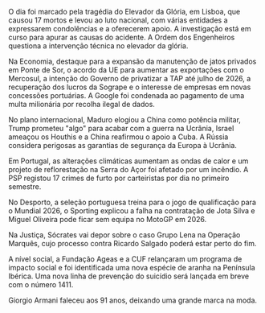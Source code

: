 O dia foi marcado pela tragédia do Elevador da Glória, em Lisboa, que causou 17 mortos e levou ao luto nacional, com várias entidades a expressarem condolências e a oferecerem apoio. A investigação está em curso para apurar as causas do acidente. A Ordem dos Engenheiros questiona a intervenção técnica no elevador da glória.

Na Economia, destaque para a expansão da manutenção de jatos privados em Ponte de Sor, o acordo da UE para aumentar as exportações com o Mercosul, a intenção do Governo de privatizar a TAP até julho de 2026, a recuperação dos lucros da Sogrape e o interesse de empresas em novas concessões portuárias. A Google foi condenada ao pagamento de uma multa milionária por recolha ilegal de dados.

No plano internacional, Maduro elogiou a China como potência militar, Trump prometeu "algo" para acabar com a guerra na Ucrânia, Israel ameaçou os Houthis e a China reafirmou o apoio a Cuba. A Rússia considera perigosas as garantias de segurança da Europa à Ucrânia.

Em Portugal, as alterações climáticas aumentam as ondas de calor e um projeto de reflorestação na Serra do Açor foi afetado por um incêndio. A PSP registou 17 crimes de furto por carteiristas por dia no primeiro semestre.

No Desporto, a seleção portuguesa treina para o jogo de qualificação para o Mundial 2026, o Sporting explicou a falha na contratação de Jota Silva e Miguel Oliveira pode ficar sem equipa no MotoGP em 2026.

Na Justiça, Sócrates vai depor sobre o caso Grupo Lena na Operação Marquês, cujo processo contra Ricardo Salgado poderá estar perto do fim.

A nível social, a Fundação Ageas e a CUF relançaram um programa de impacto social e foi identificada uma nova espécie de aranha na Península Ibérica. Uma nova linha de prevenção do suicídio será lançada em breve com o número 1411.

Giorgio Armani faleceu aos 91 anos, deixando uma grande marca na moda.